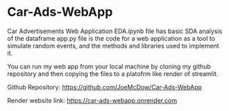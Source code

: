 # Car-Ads-WebApp
Car Advertisements Web Application 
EDA.ipynb file has basic SDA analysis of the dataframe 
app.py file is the code for a web application as a tool to simulate random events, and the methods and libraries used to implement it.

You can run my web app from your local machine by cloning my github repository and then copying the files to a platofrm like render of streamlit. 


Github Repository: https://github.com/JoeMcDow/Car-Ads-WebApp

Render website link: https://car-ads-webapp.onrender.com

